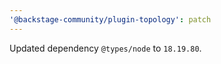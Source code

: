 ```yaml
---
'@backstage-community/plugin-topology': patch
---
```


Updated dependency `@types/node` to `18.19.80`.
